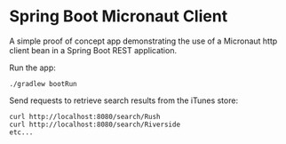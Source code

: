 # Spring Boot Micronaut Client

A simple proof of concept app demonstrating the use of a Micronaut
http client bean in a Spring Boot REST application.

Run the app:

    ./gradlew bootRun
    
Send requests to retrieve search results from the iTunes store:

    curl http://localhost:8080/search/Rush
    curl http://localhost:8080/search/Riverside
    etc...
